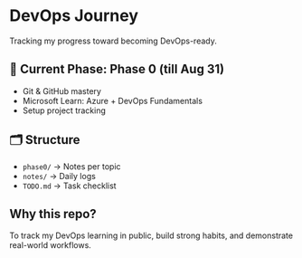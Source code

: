 
# DevOps Journey 

Tracking my progress toward becoming DevOps-ready.

## 📆 Current Phase: Phase 0 (till Aug 31)
- Git & GitHub mastery
- Microsoft Learn: Azure + DevOps Fundamentals
- Setup project tracking

## 🗂️ Structure
- `phase0/` → Notes per topic
- `notes/` → Daily logs
- `TODO.md` → Task checklist

## Why this repo?
To track my DevOps learning in public, build strong habits, and demonstrate real-world workflows.
